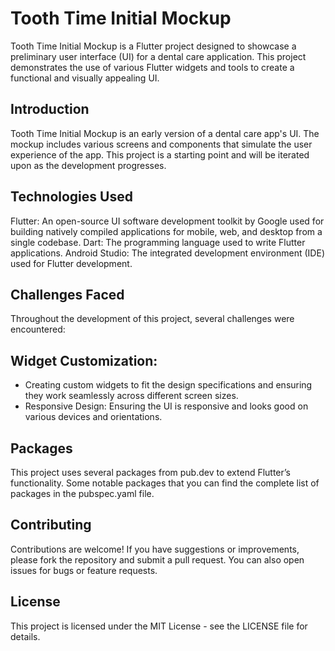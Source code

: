 # Tooth Time Initial Mockup

Tooth Time Initial Mockup is a Flutter project designed to showcase a preliminary user interface (UI) for a dental care application. This project demonstrates the use of various Flutter widgets and tools to create a functional and visually appealing UI.

## Introduction
Tooth Time Initial Mockup is an early version of a dental care app's UI. The mockup includes various screens and components that simulate the user experience of the app. This project is a starting point and will be iterated upon as the development progresses.

## Technologies Used
Flutter: An open-source UI software development toolkit by Google used for building natively compiled applications for mobile, web, and desktop from a single codebase.
Dart: The programming language used to write Flutter applications.
Android Studio: The integrated development environment (IDE) used for Flutter development.

## Challenges Faced
Throughout the development of this project, several challenges were encountered:

## Widget Customization:
* Creating custom widgets to fit the design specifications and ensuring they work seamlessly across different screen sizes.
* Responsive Design: Ensuring the UI is responsive and looks good on various devices and orientations.

## Packages
This project uses several packages from pub.dev to extend Flutter’s functionality. Some notable packages that you can find the complete list of packages in the pubspec.yaml file.

## Contributing
Contributions are welcome! If you have suggestions or improvements, please fork the repository and submit a pull request. You can also open issues for bugs or feature requests.

## License
This project is licensed under the MIT License - see the LICENSE file for details.

